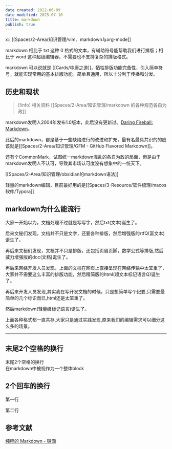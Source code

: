 ```yaml
---
date created: 2022-06-09
date modified: 2025-07-10
title: markdown
publish: true
---
```


x:: [[Spaces/2-Area/知识管理/vim、markdown与org-mode]]

markdown 相比于 txt 这种 0 格式的文本，有辅助符号能帮助我们进行排版；相比于 word 这种超级编辑器，不需要也不支持复杂的排版格式。

markdown 可以说就是 [[Cards/中庸之道]]，牺牲排版功能完备性，引入简单符号，就能实现常用的基本排版功能。简单且通用，所以十分利于传播和分发。

## 历史和现状

> [!info] 相关资料
> [[Spaces/2-Area/知识管理/markdown 的各种规范各自为政]]

markdown发明人2004年发布1.0版本，此后没有更新过。[Daring Fireball: Markdown](https://daringfireball.net/projects/markdown/)。

此后的markdown，都是基于一些缺陷进行的改进和扩充，最有名最具共识的的应该就是[[Spaces/2-Area/知识管理/GFM - GitHub Flavored Markdown]]。

还有个CommonMark，试图统一markdown混乱的各自为政的局面，但是由于markdown发明人不认可，导致其市场认可度没有想象中的一统天下。

[[Spaces/2-Area/知识管理/obsidian的markdown语法]]

轻量的markdown编辑，目前最好用的是[[Spaces/3-Resource/软件梳理/macos软件/Typora]]

## markdown为什么能流行

大家一开始以为，文档处理不过就是写写字，然后txt(文本)诞生了。

后来文秘们发现，文档并不只是文字，还要各种排版，然后增强版的rtfQ(富文本)诞生了。

再后来文秘们发现，文档并不只是排版，还包括页眉页脚，数学公式等排版,然后威力增强版的doc(文档)诞生了。

再后来网络开发人员发现，上面的文档在网页上直接呈现在网络传输中太笨重了，大家并不需要这么丰富的排版功能，然后精简版的html(超文本标记语言Q)诞生了。

再后来开发人员发现,其实我在写开发文档的时候，只是想简单写个纪要,只需要最简单的几个标识而已,html还是太笨重了。

然后markdown(轻量级标记语言)诞生了。

上面各种格式都一直共存,大家只是通过实践发现,原来我们的编辑需求可以细分这么多的场景。

---

## 末尾2个空格的换行

末尾2个空格的换行  
在markdown中被视作为一个整体block

## 2个回车的换行

第一行

第二行

## 参考文献

[纯粹的 Markdown - 链滴](https://ld246.com/article/1619080345258)
